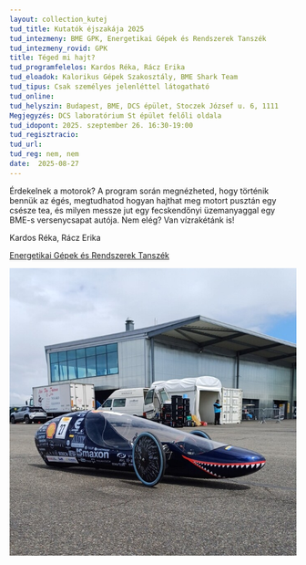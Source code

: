 ```yaml
---
layout: collection_kutej
tud_title: Kutatók éjszakája 2025
tud_intezmeny: BME GPK, Energetikai Gépek és Rendszerek Tanszék
tud_intezmeny_rovid: GPK
title: Téged mi hajt?
tud_programfelelos: Kardos Réka, Rácz Erika
tud_eloadok: Kalorikus Gépek Szakosztály, BME Shark Team
tud_tipus: Csak személyes jelenléttel látogatható
tud_online: 
tud_helyszin: Budapest, BME, DCS épület, Stoczek József u. 6, 1111 
Megjegyzés: DCS laboratórium St épület felőli oldala
tud_idopont: 2025. szeptember 26. 16:30-19:00
tud_regisztracio: 
tud_url: 
tud_reg: nem, nem
date:  2025-08-27
---
```


Érdekelnek a motorok? A program során megnézheted, hogy történik bennük az égés, megtudhatod hogyan hajthat meg motort pusztán egy csésze tea, és milyen messze jut egy fecskendőnyi üzemanyaggal egy BME-s versenycsapat autója. 
Nem elég? Van vízrakétánk is!

Kardos Réka, Rácz Erika

[Energetikai Gépek és Rendszerek Tanszék](https://www.energia.bme.hu/)

![Téged mi hajt?](../2025/images/teged-mi-hajt.jpg)
